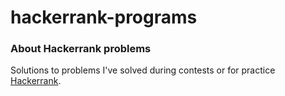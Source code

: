# hackerrank-programs


### About Hackerrank problems
Solutions to problems I've solved during contests or for practice [Hackerrank](https://www.hackerrank.com).
